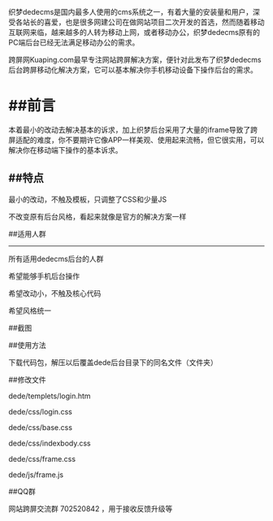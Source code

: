 织梦dedecms是国内最多人使用的cms系统之一，有着大量的安装量和用户，深受各站长的喜爱，也是很多网建公司在做网站项目二次开发的首选，然而随着移动互联网来临，越来越多的人转为移动上网，或者移动办公，织梦dedecms原有的PC端后台已经无法满足移动办公的需求。

跨屏网Kuaping.com最早专注网站跨屏解决方案，便针对此发布了织梦dedecms后台跨屏移动化解决方案，它可以基本解决你手机移动设备下操作后台的需求。

##前言
=====

本着最小的改动去解决基本的诉求，加上织梦后台采用了大量的iframe导致了跨屏适配的难度，你不要期许它像APP一样美观、使用起来流畅，但它很实用，可以解决你在移动端下操作的基本诉求。

##特点
-----------------

最小的改动，不触及模板，只调整了CSS和少量JS

不改变原有后台风格，看起来就像是官方的解决方案一样

##适用人群
______________

所有适用dedecms后台的人群

希望能够手机后台操作

希望改动小，不触及核心代码

希望风格统一

##截图



##使用方法

下载代码包，解压以后覆盖dede后台目录下的同名文件（文件夹）

##修改文件

dede/templets/login.htm

dede/css/login.css

dede/css/base.css

dede/css/indexbody.css

dede/css/frame.css

dede/js/frame.js

##QQ群

网站跨屏交流群 702520842 ，用于接收反馈升级等
